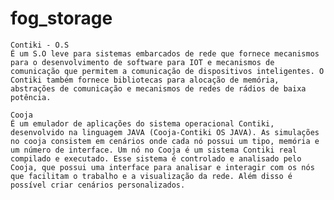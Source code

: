 # fog_storage

    Contiki - O.S
	É um S.O leve para sistemas embarcados de rede que fornece mecanismos para o desenvolvimento de software para IOT e mecanismos de comunicação que permitem a comunicação de dispositivos inteligentes. O Contiki também fornece bibliotecas para alocação de memória, abstrações de comunicação e mecanismos de redes de rádios de baixa potência.
    
    Cooja
	É um emulador de aplicações do sistema operacional Contiki, desenvolvido na linguagem JAVA (Cooja-Contiki OS JAVA). As simulações no cooja consistem em cenários onde cada nó possui um tipo, memória e um número de interface. Um nó no Cooja é um sistema Contiki real compilado e executado. Esse sistema é controlado e analisado pelo Cooja, que possui uma interface para analisar e interagir com os nós que facilitam o trabalho e a visualização da rede. Além disso é possível criar cenários personalizados.
